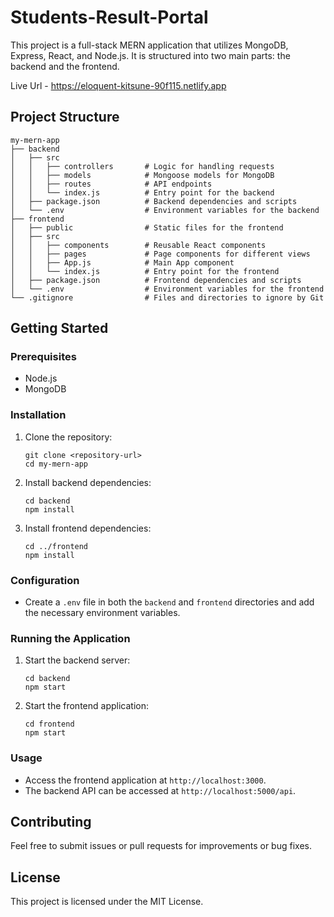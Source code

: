 # Students-Result-Portal

This project is a full-stack MERN application that utilizes MongoDB, Express, React, and Node.js. It is structured into two main parts: the backend and the frontend.

Live Url - https://eloquent-kitsune-90f115.netlify.app

## Project Structure

```
my-mern-app
├── backend
│   ├── src
│   │   ├── controllers       # Logic for handling requests
│   │   ├── models            # Mongoose models for MongoDB
│   │   ├── routes            # API endpoints
│   │   └── index.js          # Entry point for the backend
│   ├── package.json          # Backend dependencies and scripts
│   └── .env                  # Environment variables for the backend
├── frontend
│   ├── public                # Static files for the frontend
│   ├── src
│   │   ├── components        # Reusable React components
│   │   ├── pages             # Page components for different views
│   │   ├── App.js            # Main App component
│   │   └── index.js          # Entry point for the frontend
│   ├── package.json          # Frontend dependencies and scripts
│   └── .env                  # Environment variables for the frontend
└── .gitignore                # Files and directories to ignore by Git
```

## Getting Started

### Prerequisites

- Node.js
- MongoDB

### Installation

1. Clone the repository:
   ```
   git clone <repository-url>
   cd my-mern-app
   ```

2. Install backend dependencies:
   ```
   cd backend
   npm install
   ```

3. Install frontend dependencies:
   ```
   cd ../frontend
   npm install
   ```

### Configuration

- Create a `.env` file in both the `backend` and `frontend` directories and add the necessary environment variables.

### Running the Application

1. Start the backend server:
   ```
   cd backend
   npm start
   ```

2. Start the frontend application:
   ```
   cd frontend
   npm start
   ```

### Usage

- Access the frontend application at `http://localhost:3000`.
- The backend API can be accessed at `http://localhost:5000/api`.

## Contributing

Feel free to submit issues or pull requests for improvements or bug fixes.

## License

This project is licensed under the MIT License.
